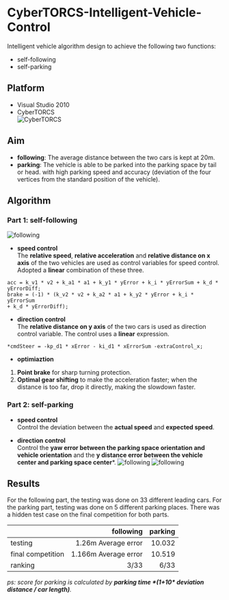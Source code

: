 # CyberTORCS-Intelligent-Vehicle-Control

Intelligent vehicle algorithm design to achieve the following two functions:
- self-following
- self-parking 

## Platform 
- Visual Studio 2010
- CyberTORCS  
![CyberTORCS](https://github.com/jiayuebao/Intelligent-Vehicle-Control/blob/master/pictures/CyberTORCS.png?raw=true)

## Aim
- **following**: The average distance between the two cars is kept at 20m.
- **parking**: The vehicle is able to be parked into the parking space by tail or head. with high parking speed and accuracy (deviation of the four vertices from the standard position of the vehicle). 


## Algorithm 
### Part 1: self-following
![following](https://github.com/jiayuebao/Intelligent-Vehicle-Control/blob/master/pictures/following.png?raw=true)
- **speed control**  
The **relative speed**, **relative acceleration** and **relative distance on x axis** of the two vehicles are used as control variables for speed control. Adopted a **linear** combination of these three.   

```
acc = k_v1 * v2 + k_a1 * a1 + k_y1 * yError + k_i * yErrorSum + k_d * yErrorDiff; 
brake = (-1) * (k_v2 * v2 + k_a2 * a1 + k_y2 * yError + k_i * yErrorSum 
+ k_d * yErrorDiff);
```  

- **direction control**  
The **relative distance on y axis** of the two cars is used as direction control variable. The control uses a **linear** expression.
```
*cmdSteer = -kp_d1 * xError - ki_d1 * xErrorSum -extraControl_x; 
```
- **optimiaztion** 
1.  **Point brake** for sharp turning protection. 
2.  **Optimal gear shifting** to make the acceleration faster; when the distance is too far, drop it directly, making the slowdown faster. 

### Part 2: self-parking

- **speed control**  
Control the deviation between the **actual speed** and **expected speed**. 

- **direction control**  
Control the **yaw error between the parking space orientation and vehicle orientation** and the **y distance error between the vehicle center and parking space center***.
![following](https://github.com/jiayuebao/Intelligent-Vehicle-Control/blob/master/pictures/parking.png?raw=true)
![following](https://github.com/jiayuebao/Intelligent-Vehicle-Control/blob/master/pictures/parking2.png?raw=true)


## Results
For the following part, the testing was done on 33 different leading cars. For the parking part, testing was done on 5 different parking places. There was a hidden test case on the final competition for both parts.

|           | following    | parking  |
| --------  | -----:          |-----:    |
| testing   | 1.26m Average error     | 10.032 |  
| final competition | 1.166m Average error  | 10.519 |
| ranking        | 3/33      |   6/33     |

*ps: score for parking is calculated by **parking time \*(1+10\* deviation distance / car length)**.*






